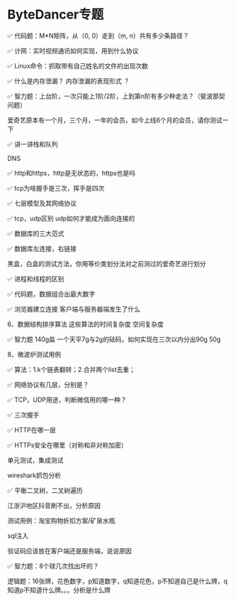 # ByteDancer专题

✅ 代码题：M\*N矩阵，从（0, 0）走到（m, n）共有多少条路径？

✅ 计网：实时视频通讯如何实现，用到什么协议 

✅ Linux命令：抓取带有自己姓名的文件的出现次数 

✅ 什么是内存泄漏？ 内存泄漏的表现形式 ？

✅ 智力题：上台阶，一次只能上1阶/2阶，上到第n阶有多少种走法？（斐波那契问题）

爱奇艺原本有一个月，三个月，一年的会员，如今上线6个月的会员，请你测试一下 

✅ 讲一讲栈和队列

DNS 

✅ http和https，http是无状态的，https也是吗 

✅ tcp为啥握手是三次，挥手是四次 

✅ 七层模型及其网络协议 

✅ tcp，udp区别 udp如何才能成为面向连接的 

✅ 数据库的三大范式 

✅ 数据库左连接，右链接 

黑盒，白盒的测试方法，你用等价类划分法对之前测过的爱奇艺进行划分 

✅ 进程和线程的区别 

✅ 代码题，数据组合出最大数字

✅ 浏览器建立连接 客户端与服务器端发生了什么

6、数据结构排序算法  这些算法的时间复杂度  空间复杂度 

✅ 智力题  140g盐   一个天平7g与2g的砝码，如何实现在三次以内分出90g  50g 

8、微波炉测试用例

  
  
✅ 算法：1.k个链表翻转；2.合并两个list去重； 

✅ 网络协议有几层，分别是？ 

✅ TCP，UDP用途，判断微信用的哪一种？

✅ 三次握手 

✅ HTTP在哪一层

✅ HTTPs安全在哪里（对称和非对称加密） 

单元测试，集成测试 

wireshark抓包分析 

✅  平衡二叉树，二叉树遍历 

江浙沪地区抖音刷不出，分析原因 

测试用例：淘宝购物折扣方案/矿泉水瓶 

sql注入 

验证码应该放在客户端还是服务端，说说原因 

✅  智力题：8个球几次找出坏的？ 

逻辑题：16张牌，花色数字，p知道数字，q知道花色，p不知道自己是什么牌，q知道p不知道什么牌。。。分析是什么牌

